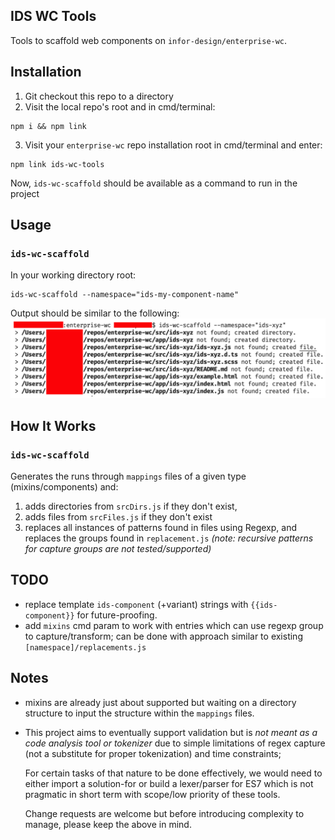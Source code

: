 ## IDS WC Tools
Tools to scaffold web components on `infor-design/enterprise-wc`.

## Installation

1. Git checkout this repo to a directory
2. Visit the local repo's root and in cmd/terminal:
```shell
npm i && npm link
```
3. Visit your `enterprise-wc` repo installation root in cmd/terminal and enter:
```shell
npm link ids-wc-tools
```
Now, `ids-wc-scaffold` should be available as a command to run in the project


## Usage

### `ids-wc-scaffold`

In your working directory root:

```shell
ids-wc-scaffold --namespace="ids-my-component-name"
```
Output should be similar to the following:
![](./doc/sample-output.png)

## How It Works

### `ids-wc-scaffold`
Generates the runs through `mappings` files of a given type (mixins/components) and:
  1. adds directories from `srcDirs.js` if they don't exist,
  2. adds files from `srcFiles.js` if they don't exist
  3. replaces all instances of patterns found in files using Regexp, and replaces the groups found in `replacement.js`  *(note: recursive patterns for capture groups are not tested/supported)*


  ## TODO
  - replace template `ids-component` (+variant) strings with `{{ids-component}}` for future-proofing.
  - add `mixins` cmd param to work with entries which can use regexp group to capture/transform;  can be done with approach similar to existing `[namespace]/replacements.js`

## Notes
- mixins are already just about supported but waiting on a directory structure to input the structure within the `mappings` files.


- This project aims to eventually support validation but is *not meant as a code analysis tool or tokenizer* due to simple limitations of regex capture (not a substitute for proper tokenization) and time constraints;

  For certain tasks of that nature to be done effectively, we would need to either import a solution-for or build a lexer/parser for ES7 which is not pragmatic in short term with scope/low priority of these tools.

  Change requests are welcome but before introducing complexity to manage, please keep the above in mind.
